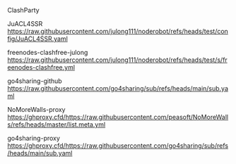 ClashParty

JuACL4SSR
https://raw.githubusercontent.com/julong111/noderobot/refs/heads/test/config/JuACL4SSR.yaml


freenodes-clashfree-julong
https://raw.githubusercontent.com/julong111/noderobot/refs/heads/test/s/freenodes-clashfree.yml


go4sharing-github
https://raw.githubusercontent.com/go4sharing/sub/refs/heads/main/sub.yaml


NoMoreWalls-proxy
https://ghproxy.cfd/https://raw.githubusercontent.com/peasoft/NoMoreWalls/refs/heads/master/list.meta.yml



go4sharing-proxy
https://ghproxy.cfd/https://raw.githubusercontent.com/go4sharing/sub/refs/heads/main/sub.yaml